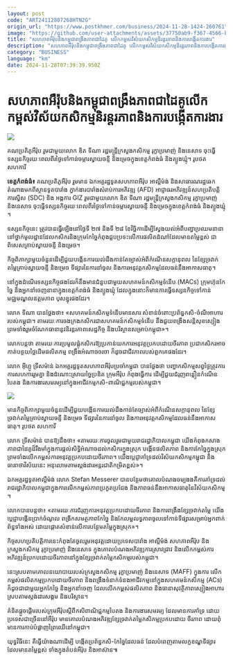 ```yaml
---
layout: post
code: "ART24112807268HTN2G"
origin_url: "https://www.postkhmer.com/business/2024-11-28-1424-260761"
image: "https://github.com/user-attachments/assets/37750ab9-f367-4566-b35d-3dea9fd8c2bd"
title: "សហភាពអឺរ៉ុប​និង​កម្ពុជា​ពង្រឹង​ភាព​ជា​ដៃគូ ​លើក​កម្ពស់​វិស័យក​សិកម្ម​និរន្តរភាព​និង​ការ​បង្កើត​ការងារ"
description: "​​សហភាពអឺរ៉ុប​និង​កម្ពុជា​ពង្រឹង​ភាព​ជា​ដៃគូ ​លើក​កម្ពស់​វិស័យក​សិកម្ម​និរន្តរភាព​និង​ការ​បង្កើត​ការងារ​"
category: "BUSINESS"
language: "km"
date: 2024-11-28T07:39:39.950Z
---
```


# សហភាពអឺរ៉ុប​និង​កម្ពុជា​ពង្រឹង​ភាព​ជា​ដៃគូ ​លើក​កម្ពស់​វិស័យក​សិកម្ម​និរន្តរភាព​និង​ការ​បង្កើត​ការងារ

![](https://github.com/user-attachments/assets/e41c2e84-6aef-454d-abee-fe212428bf0e)

គណប្រតិភូអឺរ៉ុប រួមជាមួយលោក ឌិត ទីណា រដ្ឋមន្ត្រីក្រសួងកសិកម្ម រុក្ខាប្រមាញ់ និងនេសាទ ចុះធ្វើទស្សនកិច្ចរយៈពេលពីរថ្ងៃទៅកាន់ចម្ការស្វាយចន្ទី និងម្រេចក្នុងខេត្ដកំពង់ធំ និងត្បូងឃ្មុំ។ រូបថត សហការី

**ខេត្ដ​កំពង់ធំ៖** គណប្រតិភូ​​អឺរ៉ុប រួម​មាន​ ឯកអគ្គរដ្ឋទូត​សហភាព​អឺរ៉ុប អាល្លឺម៉ង់ និង​សាធារណរដ្ឋ​ឆេក តំណាង​មកពី​ស្ថានទូត​បារាំង ភ្នាក់ងារ​បារាំង​សំរាប់​ការអភិវឌ្ឍ (AFD) អាជ្ញាធរ​អភិវឌ្ឍន៍​សហប្រតិបត្តិ​ការ​ស្វី​ស (SDC) និង អង្គការ GIZ រួមជាមួយលោក​ ឌិ​ត ទីណា រដ្ឋមន្ត្រី​ក្រសួងកសិកម្ម រុក្ខា​ប្រមាញ់ និង​នេសាទ ចុះ​ធ្វើ​ទស្សនកិច្ច​រយៈ​ពេល​ពីរ​ថ្ងៃទៅកាន់​ចម្ការ​ស្វាយ​ចន្ទី និង​ម្រេច​ក្នុង​ខេត្ដ​កំពង់ធំ និង​ត្បូង​ឃ្មុំ​។

ទស្សនកិច្ច​នេះ ត្រូវបាន​ធ្វើ​ឡើង​នៅ​ថ្ងៃទី ២៧ និង​ទី ២៨ ខែ​វិច្ឆិកា​ ដើម្បី​​​ស្វែងយល់​អំពី​បញ្ហា​ប្រឈម​នានា​នៅ​ថ្នាក់មូ​លដ្ឋាន​ដែល​កសិករ​ និង​ក្រុម​កែច្នៃ​កំពុង​ជួបប្រទះ​លើ​ការផលិត​ដំណាំ​ដែល​មាន​តម្លៃ​ខ្ពស់ ជាពិសេស​គ្រាប់ស្វាយចន្ទី និង​ម្រេច​។

កិច្ចពិភាក្សា​មួយចំនួន​ដើម្បី​ជួយ​បង្កើន​ការយល់ដឹង​កាន់តែច្បាស់​អំពី​កំណើន​សក្តានុពល នៃ​ខ្សែ​ច្រវាក់​តម្លៃ​គ្រាប់​ស្វាយចន្ទី និង​ម្រេច ទីផ្សារ​នៃ​ការនាំ​ចូល និង​ការអនុវត្ត​កសិកម្ម​ដែល​ធន់​នឹង​អាកាសធាតុ​។​

នៅក្នុង​ដំណើរ​ទស្សនកិច្ច​ផងដែរ​ក៏​នឹងមាន​ជំនួប​ជាមួយ​សហគមន៍​កសិក​ម្ម​ទំនើប (MACs) ក្រុមហ៊ុន​កែច្នៃ និង​អ្នក​នាំចេញ​នានា​ក្នុង​ខេត្តកំពង់ធំ និង​ត្បូងឃ្មុំ ដែល​ក្នុងនោះ​ក៏មាន​ការធ្វើ​ទស្សនកិច្ច​ទៅកាន់​មជ្ឈមណ្ឌល​ឧត្តមភាព បុសខ្នុរ​ផងដែរ​។​

លោក​ ទីណា បាន​ថ្លែង​ថា៖ «​​សហគមន៍​កសិកម្ម​ទំនើប​មាន​សារៈសំខាន់​ចំពោះ​ប្រព័ន្ធ​ក​សិ​-​ចំណីអាហារ​របស់​កម្ពុ​ជា​។ តាមរយៈ​ការ​ចងក្រង​កសិករ​ជា​សហគមន៍​កសិកម្ម​ទំនើប នឹង​ជួយ​ពង្រឹង​សន្តិសុខ​ស្បៀង ព្រមទាំង​រួមចំណែក​ធានា​នូវ​និរន្ដរភាព​សេដ្ឋកិច្ច និង​បរិស្ថាន​សម្រាប់​កម្ពុជា​»។

លោក​បន្ដថា​ តាមរយៈ​ការប្រមូលផ្ដុំ​កសិករ​ឱ្យ​ប្រកាន់យក​ការអនុវត្ត​ប្រកបដោយ​ចីរភាព ប្រជាកសិករ​​អាច​កាត់បន្ថយ​ថ្លៃដើម​ផលិតកម្ម ពង្រឹង​អំណាច​ចរចា ក៏ដូចជា​ជីវភាព​របស់​ពួក​គេ​​ផងដែរ​។​

លោក​ ​អ៊ី​ហ្កូ ទ្រីសម៉ាន់ ឯកអគ្គរដ្ឋទូត​សហភាព​អឺរ៉ុប​ប្រចាំ​កម្ពុជា បាន​ថ្លែង​ថា បញ្ហា​កសិកម្ម​សព្វថ្ងៃ​ត្រូវការ​ការ​សហការ​រួម​គ្នា និង​ដំណោះស្រាយ​ច្នៃប្រឌិត ក្រុម​អឺរ៉ុប កំពុង​ធ្វើ​ការ ដើម្បី​ជួយ​ជំរុញ​ព​ន្លឿ​ន​កំណើន​បៃតង និង​ការងារ​សមរម្យ​នៅក្នុង​អាជីវ​កម្មក​សិ​-​ពាណិជ្ជកម្ម​របស់​កម្ពុ​ជា​។

![](https://github.com/user-attachments/assets/5f2f9f5c-5f29-48eb-aabd-68d5ec63ad63)

មានកិច្ចពិភាក្សាមួយចំនួនដើម្បីជួយបង្កើនការយល់ដឹងកាន់តែច្បាស់អំពីកំណើនសក្តានុពល នៃខ្សែច្រវាក់តម្លៃគ្រាប់ស្វាយចន្ទី និងម្រេច ទីផ្សារនៃការនាំចូល និងការអនុវត្តកសិកម្មដែលធន់នឹងអាកាសធាតុ។ រូបថត សហការី

លោក ទ្រី​ស​ម៉ាន់ បានឱ្យដឹងថា​៖ «តាមរយៈ​ការចូល​រួមជាមួយ​រាជរដ្ឋាភិបាល​កម្ពុជា យើង​កំពុង​កសាង​ភាពជា​ដៃគូ​ដ៏​រឹងមាំ​ក្នុងការ​ផ្តល់​សិទ្ធិអំណាច​ដល់​កសិករ​ក្នុងស្រុក បង្កើន​ផលិតភាព និង​ការកែច្នៃ​ក្នុងស្រុក ព្រមទាំង​លើកកម្ពស់​ការអនុវត្ត​ប្រកបដោយ​ចីរភាព​។ យើង​ប្តេជ្ញា​គាំទ្រ​ដល់​វិស័យ​កសិកម្ម​កម្ពុជា និង​ធានាថា​វិស័យនេះ អនុលោម​តាម​ស្តង់ដារ​អន្តរជាតិ​កម្រិត​ខ្ពស់​»​។​

​ឯកអគ្គរដ្ឋទូត​អាល្លឺម៉ង់ លោក Stefan Messerer បាន​បន្ថែមថា ​​គោលបំណង​ចម្បង​​ង​គឺការ​គាំទ្រ​ដល់​រាជរដ្ឋាភិបាល​កម្ពុជា​ក្នុងការ​លើកកម្ពស់​ភាព​ប្រកួតប្រជែង និង​ភាព​ធន់​នឹង​អាកាសធាតុ​នៃ​វិស័យ​កសិកម្ម​។

លោក​បាន​បន្ដថា​៖ «​តាមរយៈ​ការជំរុញ​ការអនុវត្ត​ប្រកបដោយ​ចីរភាព និង​ការពង្រឹង​ខ្សែ​ច្រវាក់​តម្លៃ យើង​ប្តេជ្ញា​បង្កើន​ប្រាក់ចំណូល ពង្រីក​សមត្ថភាព​កែច្នៃ និង​កែលម្អ​លទ្ធភាព​ចូលទៅ​កាន់​ទីផ្សារ​សម្រាប់​អ្នកពាក់ព័ន្ធ​ទាំងអស់ ដោយ​ផ្តោត​សំខាន់​លើ​ការបន្ថែម​តម្លៃ​ក្នុងស្រុក»​។​

កិច្ចសហប្រតិបត្តិការ​នេះ​កំពុងតែ​ចូលរួម​អនុវត្ត​ដោយ​ប្រទេស​បារាំង អាល្លឺម៉ង់ សហភាព​អឺរ៉ុប និង ក្រសួងកសិកម្ម រុក្ខាប្រមាញ់ និង​នេសាទ ក្នុង​គោលបំណង​អភិវឌ្ឍ​ការស្រាវជ្រាវ និង​លើកកម្ពស់​ការអភិវឌ្ឍ​ន៍​ប្រកបដោយ​ចីរភាព​នៅក្នុង​ខ្សែ​ច្រវាក់​តម្លៃ​កសិកម្ម​របស់​កម្ពុជា​។

នេះ​ស្របតាម​គោលនយោបាយ​របស់​ក្រសួងកសិកម្ម រុក្ខាប្រមាញ់ និង​នេសាទ ​(MAFF) ក្នុងការ លើកកម្ពស់​ផលិតកម្ម​ប្រកបដោយ​ចីរភាព និង​ពង្រឹង​ទំនាក់ទំនង​អាជីវកម្ម​នៅក្នុង​សហគមន៍​កសិកម្ម (ACs) ក៏ដូចជា​ជាមួយ​អ្នក​កែច្នៃ និង​អ្នក​នាំចេញ ដែល​លើកកម្ពស់​ផលិតភាព និង​ធានា​សុវត្ថិភាព​ស្បៀងអាហារ ស្របតាម​ស្តង់ដារ​សង្គម និង​បរិស្ថាន​។​

គំនិត​ផ្តួចផ្តើម​របស់​ក្រុម​អឺរ៉ុប​ស្តីពី​កសិពាណិជ្ជកម្ម​បៃតង និង​ការងារ​សមរម្យ ដែលមាន​ការគាំទ្រ ដោយ​ប្រទេស​ជាច្រើន​នៅ​អឺរ៉ុប មាន​គោលបំណង​អភិវឌ្ឍ​ខ្សែ​ច្រវាក់​តម្លៃ​កសិកម្ម​ប្រកបដោយ ចីរភាព ដោយ​ពុំមាន​ការកាប់បំផ្លាញ​ព្រៃឈើ​នៅ​កម្ពុជា​។

យុទ្ធវិធី​​នេះ គឺ​ធ្វើយ៉ាងណា​ដើម្បី បង្កើត​ប្រព័ន្ធ​កសិ-កែច្នៃ​ដែល​ធន់ ដែល​បំពេញ​តាម​លក្ខខណ្ឌ​ទីផ្សារ​ដែលមាន​តម្លៃ​ខ្ពស់ ទាំង​ក្នុង​តំបន់​អឺរ៉ុប និង​អាស៊ាន៕